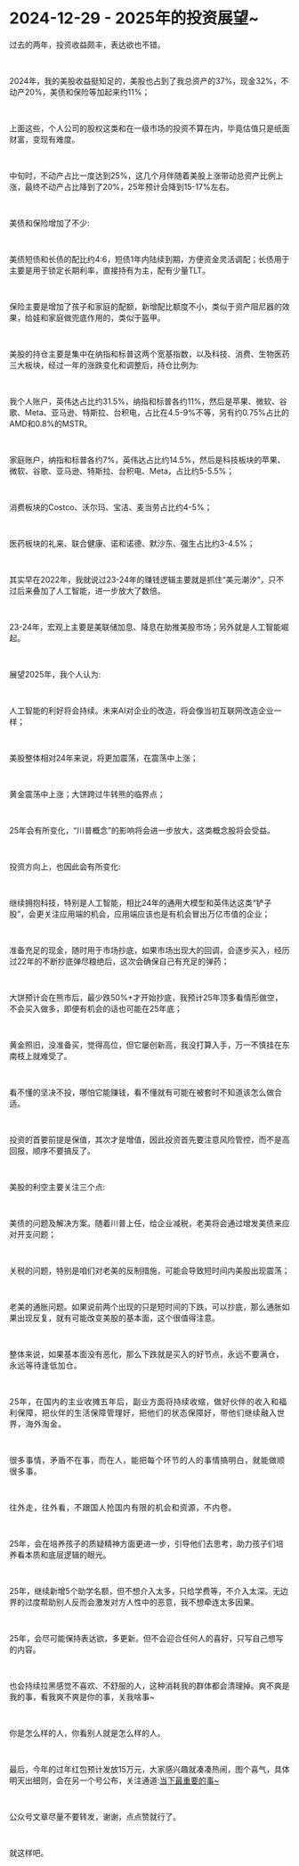# 2024-12-29 - 2025年的投资展望~

<p style="visibility: visible;">过去的两年，投资收益颇丰，表达欲也不错。</p><p style="visibility: visible;"><br style="visibility: visible;"></p><p style="visibility: visible;">2024年，我的美股收益挺知足的，美股也占到了我总资产的37%，现金32%，不动产20%，美债和保险等加起来约11%；</p><p style="visibility: visible;"><br style="visibility: visible;"></p><p style="visibility: visible;">上面这些，个人公司的股权这类和在一级市场的投资不算在内，毕竟估值只是纸面财富，变现有难度。</p><p style="visibility: visible;"><br style="visibility: visible;"></p><p style="visibility: visible;">中旬时，不动产占比一度达到25%，这几个月伴随着美股上涨带动总资产比例上涨，最终不动产占比降到了20%，25年预计会降到15-17%左右。</p><p style="visibility: visible;"><br style="visibility: visible;"></p><p style="visibility: visible;">美债和保险增加了不少:</p><p style="visibility: visible;"><br style="visibility: visible;"></p><p style="visibility: visible;">美债短债和长债的配比约4:6，短债1年内陆续到期，方便资金灵活调配；长债用于主要是用于锁定长期利率，直接持有为主，配有少量TLT。</p><p style="visibility: visible;"><br style="visibility: visible;"></p><p style="visibility: visible;">保险主要是增加了孩子和家庭的配额，新增配比额度不小，类似于资产阻尼器的效果，给娃和家庭做兜底作用的，类似于盔甲。</p><p style="visibility: visible;"><br style="visibility: visible;"></p><p style="visibility: visible;">美股的持仓主要是集中在纳指和标普这两个宽基指数，以及科技、消费、生物医药三大板块，经过一年的涨跌变化和调整后，持仓比例为:</p><p style="visibility: visible;"><br style="visibility: visible;"></p><p style="visibility: visible;">我个人账户，英伟达占比约31.5%，纳指和标普各约11%，然后是苹果、微软、谷歌、Meta、亚马逊、特斯拉、台积电，占比在4.5-9%不等，另有约0.75%占比的AMD和0.8%的MSTR。</p><p style="visibility: visible;"><br style="visibility: visible;"></p><p style="visibility: visible;">家庭账户，纳指和标普各约7%，英伟达占比约14.5%，然后是科技板块的苹果、微软、谷歌、亚马逊、特斯拉、台积电、Meta，占比约5-5.5%；</p><p style="visibility: visible;"><br style="visibility: visible;"></p><p style="visibility: visible;">消费板块的Costco、沃尔玛、宝洁、麦当劳占比约4-5%；</p><p style="visibility: visible;"><br style="visibility: visible;"></p><p style="visibility: visible;">医药板块的礼来、联合健康、诺和诺德、默沙东、强生占比约3-4.5%；</p><p style="visibility: visible;"><br style="visibility: visible;"></p><p style="visibility: visible;">其实早在2022年，我就说过23-24年的赚钱逻辑主要就是抓住“美元潮汐”，只不过后来叠加了人工智能，进一步放大了数倍。</p><p style="visibility: visible;"><br style="visibility: visible;"></p><p style="visibility: visible;">23-24年，宏观上主要是美联储加息、降息在助推美股市场；另外就是人工智能崛起。</p><p style="visibility: visible;"><br style="visibility: visible;"></p><p style="visibility: visible;">展望2025年，我个人认为:</p><p style="visibility: visible;"><br style="visibility: visible;"></p><p style="visibility: visible;">人工智能的利好将会持续。未来AI对企业的改造，将会像当初互联网改造企业一样；</p><p><br></p><p>美股整体相对24年来说，将更加震荡，在震荡中上涨；</p><p><br></p><p>黄金震荡中上涨；大饼跨过牛转熊的临界点；</p><p><br></p><p>25年会有所变化，“川普概念”的影响将会进一步放大，这类概念股将会受益。</p><p><br></p><p>投资方向上，也因此会有所变化:</p><p><br></p><p>继续拥抱科技，特别是人工智能，相比24年的通用大模型和英伟达这类“铲子股”，会更关注应用端的机会，应用端应该也是有机会冒出万亿市值的企业；</p><p><br></p><p>准备充足的现金，随时用于市场抄底，如果市场出现大的回调，会逐步买入，经历过22年的不断抄底弹尽粮绝后，这次会确保自己有充足的弹药；</p><p><br></p><p>大饼预计会在熊市后，最少跌50%+才开始抄底，我预计25年顶多看情形做空，不会买入做多，即便有机会的话也可能在25年底；</p><p><br></p><p>黄金照旧，没准备买，觉得高位，但它屡创新高，我没打算入手，万一不慎挂在东南枝上就难受了。</p><p><br></p><p>看不懂的坚决不投，哪怕它能赚钱，看不懂就有可能在被套时不知道该怎么做合适。</p><p><br></p><p>投资的首要前提是保值，其次才是增值，因此投资首先要注意风险管控，而不是高回报，顺序不要搞反了。</p><p><br></p><p>美股的利空主要关注三个点:</p><p><br></p><p>美债的问题及解决方案。随着川普上任，给企业减税，老美将会通过增发美债来应对开支问题；</p><p><br></p><p>关税的问题，特别是咱们对老美的反制措施，可能会导致短时间内美股出现震荡；</p><p><br></p><p>老美的通胀问题。如果说前两个出现的只是短时间的下跌，可以抄底，那么通胀如果出现反复，就有可能改变美股的基本面，这个很值得注意。</p><p><br></p><p>整体来说，如果基本面没有恶化，那么下跌就是买入的好节点，<span style="background-color: transparent;letter-spacing: 0.034em;caret-color: var(--weui-BRAND);">永远不要满仓，永远等待逢低加仓。</span></p><p><span style="background-color: transparent;letter-spacing: 0.034em;caret-color: var(--weui-BRAND);"><br></span></p><p><span style="letter-spacing: 0.578px;">25年，在国内的主业收摊五年后，副业方面将持续收缩，做好伙伴的收入和福利保障，把伙伴的生活保障管理好，把他们的状态保障好，带他们继续融入世界，海外淘金。</span></p><p><span style="letter-spacing: 0.578px;"><br></span></p><p><span style="letter-spacing: 0.578px;">很多事情，矛盾不在事，而在人，能把每个环节的人的事情搞明白，就能做顺很多事。</span></p><p><span style="letter-spacing: 0.578px;"><br></span></p><p><span style="letter-spacing: 0.578px;">往外走，往外看，不跟国人抢国内有限的机会和资源，不内卷。</span></p><p><br></p><p>25年，会在培养孩子的质疑精神方面更进一步，引导他们去思考，助力孩子们培养看本质和底层逻辑的眼光。</p><p><br></p><p>25年，继续新增5个助学名额，但不想介入太多，只给学费等，不介入太深。无边界的过度帮助别人反而会激发对方人性中的恶意，我不想牵连太多因果。</p><p><br></p><p>25年，会尽可能保持表达欲，多更新。但不会迎合任何人的喜好，只写自己想写的内容。</p><p><br></p><p>也会持续拉黑感觉不喜欢、不舒服的人，这种消耗我的群体都会清理掉。爽不爽是我的事，看我爽不爽是你的事，关我啥事~</p><p><br></p><p>你是怎么样的人，你看别人就是怎么样的人。</p><p><br></p><p>最后，今年的过年红包预计发放15万元，大家感兴趣就凑凑热闹，图个喜气，具体明天出细则，会在另一个号公布，关注通道:<a localeditorid="mnw59xungo000000000" href="https://mp.weixin.qq.com/s?__biz=Mzg2OTkwNzE4MA==&amp;mid=2247491864&amp;idx=1&amp;sn=e777bba9a0a8df52b897689d560b32b9&amp;scene=21#wechat_redirect" textvalue="当下最重要的事~" target="_blank" data-linktype="2">当下最重要的事~</a></p><p><br></p><p>公众号文章尽量不要转发，谢谢，点点赞就行了。</p><p><br></p><p>就这样吧。</p><p style="display: none;"><mp-style-type data-value="10000"></mp-style-type></p>